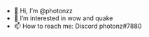 - 👋 Hi, I’m @photonzz
- 👀 I’m interested in wow and quake
- 📫 How to reach me: Discord photonz#7880

<!---
photonzz/photonzz is a ✨ special ✨ repository because its `README.md` (this file) appears on your GitHub profile.
You can click the Preview link to take a look at your changes.
--->
